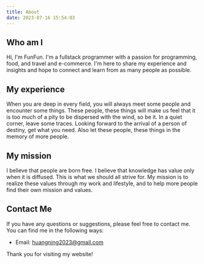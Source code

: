 ```yaml
---
title: About
date: 2023-07-16 15:54:03
---
```


## Who am I

Hi, I'm FunFun. I'm a fullstack programmer with a passion for programming, food, and travel and e-commerce. I'm here to share my experience and insights and hope to connect and learn from as many people as possible.

## My experience

When you are deep in every field, you will always meet some people and encounter some things. These people, these things will make us feel that it is too much of a pity to be dispersed with the wind, so be it. In a quiet corner, leave some traces. Looking forward to the arrival of a person of destiny, get what you need. Also let these people, these things in the memory of more people.

## My mission

I believe that people are born free. I believe that knowledge has value only when it is diffused. This is what we should all strive for. My mission is to realize these values through my work and lifestyle, and to help more people find their own mission and values.

## Contact Me

If you have any questions or suggestions, please feel free to contact me. You can find me in the following ways:

- Email: huangning2023@gmail.com

Thank you for visiting my website!